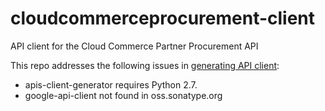 # cloudcommerceprocurement-client
API client for the Cloud Commerce Partner Procurement API

This repo addresses the following issues in [generating API client](https://github.com/googlecodelabs/gcp-marketplace-integrated-saas/blob/master/java/README.md):
* apis-client-generator requires Python 2.7.
* google-api-client not found in oss.sonatype.org
